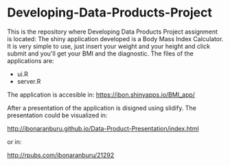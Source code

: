 Developing-Data-Products-Project
================================
  
  This is the repository where Developing Data Products Project assignment is located:
  The shiny application developed is a Body Mass Index Calculator.
It is very simple to use, just insert your weight and your height and click submit and you'll get your BMI and the diagnostic.
The files of the applications are:
* ui.R
* server.R

The application is accesible in: https://ibon.shinyapps.io/BMI_app/

After a presentation of the application is disigned using slidify. The presentation could be visualized in:

http://ibonaranburu.github.io/Data-Product-Presentation/index.html

or in:

http://rpubs.com/ibonaranburu/21292
